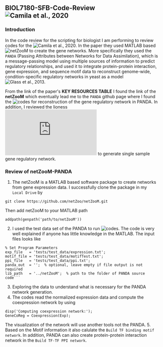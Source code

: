 ## BIOL7180-SFB-Code-Review ![Camila et al., 2020](https://www.sciencedirect.com/science/article/pii/S2211124720307762)

### Introduction
In the code review for the scripting for biologist I am performing to review codes for the ![Camila et al., 2020](https://www.sciencedirect.com/science/article/pii/S2211124720307762). In the paper they used MATLAB based ![netZooM](https://github.com/netZoo/netZooM) to create the gene networks. More specifically they used the `PANDA` (Passing Attributes between Networks for Data Assimilation), which is a message-passing model using multiple sources of information to predict regulatory relationships, and used it to integrate protein-protein interaction, gene expression, and sequence motif data to reconstruct genome-wide, condition-specific regulatory networks in yeast as a model ![Glass et al., 2013](https://journals.plos.org/plosone/article?id=10.1371/journal.pone.0064832).

From the link of the paper's **KEY RESOURCES TABLE** I found the link of the **netZooM** which eventually lead me to the `PANDA` github page where I found the ![codes](https://github.com/netZoo/netZooM/tree/master/tutorials/panda) for reconstruction of the gene regulatory network in PANDA. In addition, I reviewed the lioness ![codes](https://github.com/netZoo/netZooM/blob/master/tutorials/lioness/lioness.pdf) to generate single sample gene regulatory network. 

### Review of netZooM-PANDA

1. The netZooM is a MATLAB based software package to create networks from gene expression data. I successfully clone the package in my `Local Drive` by 

```
git clone https://github.com/netZoo/netZooM.git
```

Then add netZooM to your MATLAB path
```
addpath(genpath('path/to/netZooM'))
```

2. I used the test data set of the PANDA to run ![codes](https://github.com/netZoo/netZooM/tree/master/tutorials/panda). The code is very well explained if anyone has little knowledge in the MATLAB. The input files looks like

```
% Set Program Parameters
exp_file   = 'tests/test_data/expression.txt';
motif_file = 'tests/test_data/motifTest.txt';
ppi_file   = 'tests/test_data/ppi.txt';
panda_out  = '';  % optional, leave empty if file output is not required
lib_path   = '../netZooM';  % path to the folder of PANDA source code```
```

3. Exploring the data to understand what is necessary for the PANDA network generation. 
4. The codes read the normalized expression data and compute the coexpression network by using 

```
disp('Computing coexpression network:');
GeneCoReg = Coexpression(Exp);
```
The visualization of the network will use another tools not the PANDA.
5. Based on the Motif information it also calulate the `Build TF binding motif network`. In addition, PANDA can also create protein-protein interaction network in the `Build TF-TF PPI network`. 




  


